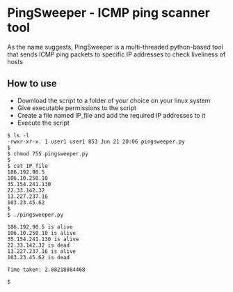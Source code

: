 # PingSweeper - ICMP ping scanner tool

As the name suggests, PingSweeper is a multi-threaded python-based tool that sends ICMP ping packets to specific IP addresses to check liveliness of hosts

## How to use

- Download the script to a folder of your choice on your linux system 
- Give executable permissions to the script
- Create a file named IP_file and add the required IP addresses to it
- Execute the script
```
$ ls -l
-rwxr-xr-x. 1 user1 user1 853 Jun 21 20:06 pingsweeper.py
$
$ chmod 755 pingsweeper.py
$
$ cat IP_file
186.192.90.5
106.10.250.10
35.154.241.130
22.33.142.32
13.227.237.16
103.23.45.62
$
$ ./pingsweeper.py 

186.192.90.5 is alive
106.10.250.10 is alive
35.154.241.130 is alive
22.33.142.32 is dead
13.227.237.16 is alive
103.23.45.62 is dead

Time taken: 2.08218884468

$ 
```

